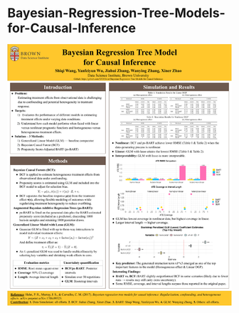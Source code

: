 # Bayesian-Regression-Tree-Models-for-Causal-Inference

![Report](./reference/2020finalPresentation.png)  